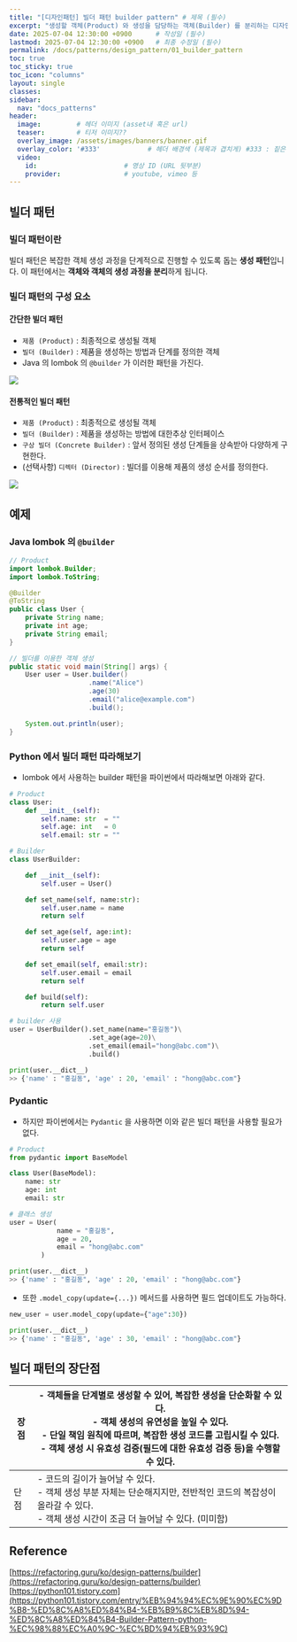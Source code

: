 ```yaml
---
title: "[디자인패턴] 빌더 패턴 builder pattern" # 제목 (필수)
excerpt: "생성할 객체(Product) 와 생성을 담당하는 객체(Builder) 를 분리하는 디자인 패턴" # 서브 타이틀이자 meta description (필수)
date: 2025-07-04 12:30:00 +0900      # 작성일 (필수)
lastmod: 2025-07-04 12:30:00 +0900   # 최종 수정일 (필수)
permalink: /docs/patterns/design_pattern/01_builder_pattern
toc: true
toc_sticky: true
toc_icon: "columns"
layout: single
classes: 
sidebar:
  nav: "docs_patterns"
header: 
  image:         # 헤더 이미지 (asset내 혹은 url)
  teaser:        # 티저 이미지??
  overlay_image: /assets/images/banners/banner.gif
  overlay_color: '#333'            # 헤더 배경색 (제목과 겹치게) #333 : 짙은 회색 (필수)
  video:
    id:                      # 영상 ID (URL 뒷부분)
    provider:                # youtube, vimeo 등
---
```

<!--postNo: 20250704_002-->


## 빌더 패턴  

### 빌더 패턴이란  

빌더 패턴은 복잡한 객체 생성 과정을 단계적으로 진행할 수 있도록 돕는 **생성 패턴**입니다. 이 패턴에서는 **객체와 객체의 생성 과정을 분리**하게 됩니다.  

### 빌더 패턴의 구성 요소  

#### 간단한 빌더 패턴  

- `제품 (Product)` : 최종적으로 생성될 객체    
- `빌더 (Builder)` : 제품을 생성하는 방법과 단계를 정의한 객체  
- Java 의 lombok 의 `@builder` 가 이러한 패턴을 가진다.  

![](/assets/images/20250704_002_001.png)  

#### 전통적인 빌더 패턴  

- `제품 (Product)` : 최종적으로 생성될 객체  
- `빌더 (Builder)` : 제품을 생성하는 방법에 대한추상 인터페이스  
- `구상 빌더 (Concrete Builder)` : 앞서 정의된 생성 단계들을 상속받아 다양하게 구현한다.  
- (선택사항) `디렉터 (Director)` : 빌더를 이용해 제품의 생성 순서를 정의한다.  

![](/assets/images/20250704_002_002.png)  

## 예제  

### Java lombok 의 `@builder`  

```java
// Product
import lombok.Builder;
import lombok.ToString;

@Builder
@ToString
public class User {
    private String name;
    private int age;
    private String email;
}
```

```java
// 빌더를 이용한 객체 생성
public static void main(String[] args) {
	User user = User.builder()
					.name("Alice")
					.age(30)
					.email("alice@example.com")
					.build();

	System.out.println(user);
}
```

### Python 에서 빌더 패턴 따라해보기  

- lombok 에서 사용하는 builder 패턴을 파이썬에서 따라해보면 아래와 같다.  

```python
# Product
class User:
	def __init__(self):
		self.name: str  = ""
		self.age: int   = 0
		self.email: str = ""
```

```python
# Builder
class UserBuilder:

	def __init__(self):
		self.user = User()

	def set_name(self, name:str):
		self.user.name = name
		return self

	def set_age(self, age:int):
		self.user.age = age
		return self

	def set_email(self, email:str):
		self.user.email = email
		return self

	def build(self):
		return self.user
```

```python
# builder 사용
user = UserBuilder().set_name(name="홍길동")\
					.set_age(age=20)\
					.set_email(email="hong@abc.com")\
					.build()

print(user.__dict__)
>> {'name' : "홍길동", 'age' : 20, 'email' : "hong@abc.com"}
```

### Pydantic  

- 하지만 파이썬에서는 `Pydantic` 을 사용하면 이와 같은 빌더 패턴을 사용할 필요가 없다.  

```python
# Product
from pydantic import BaseModel

class User(BaseModel):
	name: str
	age: int
	email: str
```

```python
# 클래스 생성  
user = User(
			name = "홍길동",
			age = 20,
			email = "hong@abc.com"
		)

print(user.__dict__)
>> {'name' : "홍길동", 'age' : 20, 'email' : "hong@abc.com"}
```

- 또한 `.model_copy(update={...})` 메서드를 사용하면 필드 업데이트도 가능하다.  

```python
new_user = user.model_copy(update={"age":30})

print(user.__dict__)
>> {'name' : "홍길동", 'age' : 30, 'email' : "hong@abc.com"}
```

## 빌더 패턴의 장단점  

| 장점  | - 객체들을 단계별로 생성할 수 있어, 복잡한 생성을 단순화할 수 있다.<br>- 객체 생성의 유연성을 높일 수 있다.<br>- 단일 책임 원칙에 따르며, 복잡한 생성 코드를 고립시킬 수 있다.<br>- 객체 생성 시 유효성 검증(필드에 대한 유효성 검증 등)을 수행할 수 있다. |
| --- | ------------------------------------------------------------------------------------------------------------------------------------------------------------ |
| 단점  | - 코드의 길이가 늘어날 수 있다.<br>- 객체 생성 부분 자체는 단순해지지만, 전반적인 코드의 복잡성이 올라갈 수 있다.<br>- 객체 생성 시간이 조금 더 늘어날 수 있다. (미미함)                                                    |


## Reference  

[https://refactoring.guru/ko/design-patterns/builder](https://refactoring.guru/ko/design-patterns/builder)  
[https://python101.tistory.com](https://python101.tistory.com/entry/%EB%94%94%EC%9E%90%EC%9D%B8-%ED%8C%A8%ED%84%B4-%EB%B9%8C%EB%8D%94-%ED%8C%A8%ED%84%B4-Builder-Pattern-python-%EC%98%88%EC%A0%9C-%EC%BD%94%EB%93%9C)  

